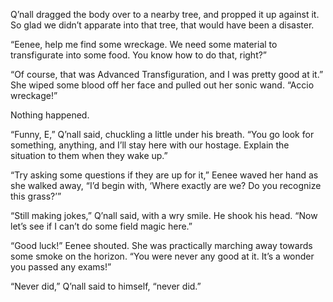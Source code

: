 Q’nall dragged the body over to a nearby tree, and propped it up against
it. So glad we didn’t apparate into that tree, that would have been a
disaster.

“Eenee, help me find some wreckage. We need some material to
transfigurate into some food. You know how to do that, right?”

“Of course, that was Advanced Transfiguration, and I was pretty good at
it.” She wiped some blood off her face and pulled out her sonic wand.
“Accio wreckage!”

Nothing happened.

“Funny, E,” Q’nall said, chuckling a little under his breath. “You go
look for something, anything, and I’ll stay here with our hostage.
Explain the situation to them when they wake up.”

“Try asking some questions if they are up for it,” Eenee waved her hand
as she walked away, “I’d begin with, ‘Where exactly are we? Do you
recognize this grass?’”

“Still making jokes,” Q’nall said, with a wry smile. He shook his head.
“Now let’s see if I can’t do some field magic here.”

“Good luck!” Eenee shouted. She was practically marching away towards
some smoke on the horizon. “You were never any good at it. It’s a wonder
you passed any exams!”

“Never did,” Q’nall said to himself, “never did.”
